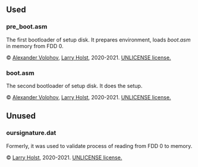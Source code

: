 ## Used
### pre_boot.asm
The first bootloader of setup disk. It prepares environment, loads *boot.asm* in memory from FDD 0.

:copyright: [Alexander Volohov](https://github.com/SashaVolohov), [Larry Holst](https://github.com/Diicorp95), 2020-2021. [UNLICENSE license.](https://unlicense.org)

### boot.asm
The second bootloader of setup disk. It does the setup.

:copyright: [Alexander Volohov](https://github.com/SashaVolohov), [Larry Holst](https://github.com/Diicorp95), 2020-2021. [UNLICENSE license.](https://unlicense.org)

## Unused
### oursignature.dat
Formerly, it was used to validate process of reading from FDD 0 to memory.

:copyright: [Larry Holst](https://github.com/Diicorp95), 2020-2021. [UNLICENSE license.](https://unlicense.org)
